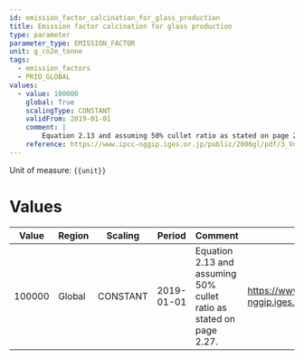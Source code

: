 ```yaml
---
id: emission_factor_calcination_for_glass_production
title: Emission factor calcination for glass production
type: parameter
parameter_type: EMISSION_FACTOR
unit: g_co2e_tonne
tags:
  - emission_factors
  - PRIO_GLOBAL
values:
  - value: 100000
    global: True
    scalingType: CONSTANT
    validFrom: 2019-01-01
    comment: |
        Equation 2.13 and assuming 50% cullet ratio as stated on page 2.27.
    reference: https://www.ipcc-nggip.iges.or.jp/public/2006gl/pdf/3_Volume3/V3_2_Ch2_Mineral_Industry.pdf
---
```



Unit of measure: `{{unit}}`


# Values


| Value | Region | Scaling | Period | Comment | Reference |
|-------|--------|---------|--------|---------|-----------|
| 100000 | Global | CONSTANT | 2019-01-01 | Equation 2.13 and assuming 50% cullet ratio as stated on page 2.27. | https://www.ipcc-nggip.iges.or.jp/public/2006gl/pdf/3_Volume3/V3_2_Ch2_Mineral_Industry.pdf |



